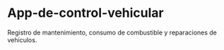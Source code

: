 # App-de-control-vehicular
Registro de mantenimiento, consumo de combustible y reparaciones de vehículos.
